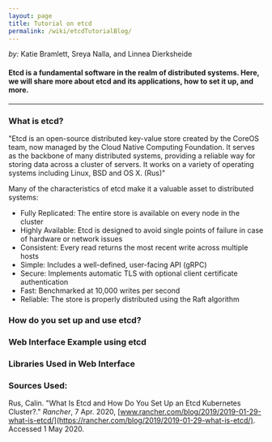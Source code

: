 ```yaml
---
layout: page
title: Tutorial on etcd
permalink: /wiki/etcdTutorialBlog/
---
```


*by:* Katie Bramlett, Sreya Nalla, and Linnea Dierksheide


#### Etcd is a fundamental software in the realm of distributed systems. Here, we will share more about etcd and its applications, how to set it up, and more.

---

### What is etcd?
"Etcd is an open-source distributed key-value store created by the CoreOS team, now managed by the Cloud Native Computing Foundation. It serves as the backbone of many distributed systems, providing a reliable way for storing data across a cluster of servers. It works on a variety of operating systems including Linux, BSD and OS X. (Rus)"

Many of the characteristics of etcd make it a valuable asset to distributed systems:
- Fully Replicated: The entire store is available on every node in the cluster
- Highly Available: Etcd is designed to avoid single points of failure in case of hardware or network issues
- Consistent: Every read returns the most recent write across multiple hosts
- Simple: Includes a well-defined, user-facing API (gRPC)
- Secure: Implements automatic TLS with optional client certificate authentication
- Fast: Benchmarked at 10,000 writes per second
- Reliable: The store is properly distributed using the Raft algorithm

### How do you set up and use etcd?

### Web Interface Example using etcd

### Libraries Used in Web Interface

### Sources Used:
Rus, Calin. "What Is Etcd and How Do You Set Up an Etcd Kubernetes Cluster?." *Rancher*, 7 Apr. 2020, [www.rancher.com/blog/2019/2019-01-29-what-is-etcd/](https://rancher.com/blog/2019/2019-01-29-what-is-etcd/). Accessed 1 May 2020.
